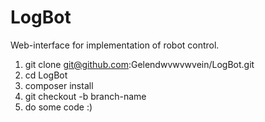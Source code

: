 # LogBot

Web-interface for implementation of robot control.

1. git clone git@github.com:Gelendwvwvwvein/LogBot.git
2. cd LogBot
3. composer install
4. git checkout -b branch-name
5. do some code :)
